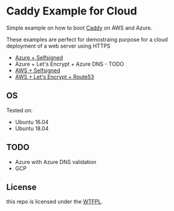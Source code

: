 # Caddy Example for Cloud

Simple example on how to boot [Caddy](https://caddyserver.com/) on AWS and Azure.

These examples are perfect for demostraing purpose for a cloud deployment of a web server using HTTPS

- [Azure + Selfsigned](azure_selfsigned.sh)
- Azure + Let's Encrypt + Azure DNS - TODO
- [AWS + Selfsigned](azure_selfsigned.sh)
- [AWS + Let's Encrypt + Route53](aws_letsencrypt.sh)

## OS

Tested on:
- Ubuntu 16.04
- Ubuntu 18.04

## TODO

- Azure with Azure DNS validation
- GCP


## License

this repo is licensed under the [WTFPL](LICENSE).

